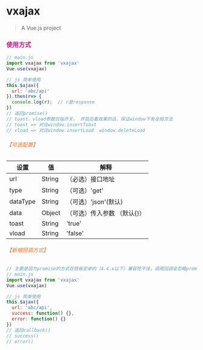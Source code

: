 # vxajax

> A Vue.js project

### <font color=#C71585>使用方式</font>
```js
// main.js
import vxajax from 'vxajax'
Vue.use(vxajax)

// js 简单使用
this.$ajax({
  url: 'abc/api'
}).then(r=> {
  console.log(r);  // r是response
})
// 返回promise()
// toast，vload参数仅指开关， 开启后看效果的话，保证window下有全局方法
// toast => 对应window.insertToast
// vload => 对应window.insertLoad  window.deleteLoad
```
###### <font color=#e47128>【可选配置】</font>
设置 | 值 | 解释
----|------|----
url | String  | （必选）接口地址
type | String  | （可选）'get' || 'post'(默认)
dataType | String  | （可选）'json'(默认)
data | Object  | （可选）传入参数 （默认{}）
toast | String  | 'true'
vload | String  | 'false'

###### <font color=#e47128>【新增回调方式】</font>

```js
// 主要是因为promise的方式在低板安卓的（4.4.x以下）兼容性不佳，调用回调会忽略promise的使用
// main.js
import vxajax from 'vxajax'
Vue.use(vxajax)

// js 简单使用
this.$ajax({
  url: 'abc/api',
  success: function() {},
  error: function() {}
})
// 返回callback()
// success()
// error()
```
